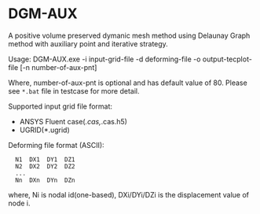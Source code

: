 # DGM-AUX

A positive volume preserved dymanic mesh method using Delaunay Graph method with auxiliary point and iterative strategy.

Usage:
  DGM-AUX.exe -i input-grid-file -d deforming-file -o output-tecplot-file [-n number-of-aux-pnt]
  
Where, number-of-aux-pnt is optional and has default value of 80. Please see `*.bat` file in testcase for more detail.

Supported input grid file format:
+ ANSYS Fluent case(*.cas,*.cas.h5)
+ UGRID(*.ugrid)

Deforming file format (ASCII):
```
  N1  DX1  DY1  DZ1
  N2  DX2  DY2  DZ2
  ...
  Nn  DXn  DYn  DZn
```
where, Ni is nodal id(one-based), DXi/DYi/DZi is the displacement value of node i.
